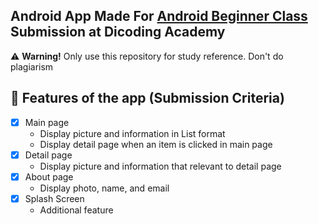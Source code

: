 ## Android App Made For [Android Beginner Class](https://www.dicoding.com/academies/51) Submission at Dicoding Academy
⚠️ **Warning!** Only use this repository for study reference. Don't do plagiarism

## 📱 Features of the app (Submission Criteria)
- [x] Main page
    * Display picture and information in List format
    * Display detail page when an item is clicked in main page
- [x] Detail page
    * Display picture and information that relevant to detail page
- [x] About page
    * Display photo, name, and email
- [x] Splash Screen
    * Additional feature